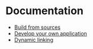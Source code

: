 # Documentation

  * [Build from sources](Build-From-Sources.md)
  * [Develop your own application](Develop-Your-Own-Application.md)
  * [Dynamic linking](Dynamic-Linking.md)

